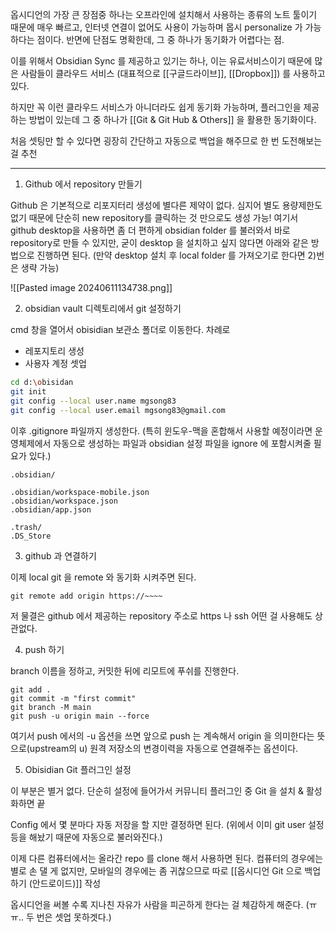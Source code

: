 

옵시디언의 가장 큰 장점중 하나는 오프라인에 설치해서 사용하는 종류의 노트 툴이기 때문에 매우 빠르고, 인터넷 연결이 없어도 사용이 가능하며 몹시 personalize 가 가능하다는 점이다. 반면에 단점도 명확한데, 그 중 하나가 동기화가 어렵다는 점.

이를 위해서 Obsidian Sync 를 제공하고 있기는 하나, 이는 유료서비스이기 때문에 많은 사람들이 클라우드 서비스 (대표적으로 [[구글드라이브]], [[Dropbox]]) 를 사용하고 있다. 

하지만 꼭 이런 클라우드 서비스가 아니더라도 쉽게 동기화 가능하며, 플러그인을 제공하는 방법이 있는데 그 중 하나가 [[Git & Git Hub & Others]] 을 활용한 동기화이다. 


처음 셋팅만 할 수 있다면 굉장히 간단하고 자동으로 백업을 해주므로 한 번 도전해보는 걸 추천 

----



1) Github 에서 repository 만들기

 Github 은 기본적으로 리포지터리 생성에 별다른 제약이 없다.  심지어 별도 용량제한도 없기 때문에 단순히 new repository를 클릭하는 것 만으로도 생성 가능! 여기서 github desktop을 사용하면 좀 더 편하게 obsidian folder 를 불러와서 바로 repository로 만들 수 있지만, 굳이 desktop 을 설치하고 싶지 않다면 아래와 같은 방법으로 진행하면 된다. (만약 desktop 설치 후 local folder 를 가져오기로 한다면 2)번은 생략 가능)

![[Pasted image 20240611134738.png]]



2) obsidian vault 디렉토리에서 git 설정하기

cmd 창을 열어서 obisidian 보관소 폴더로 이동한다. 
차례로 
- 레포지토리 생성 
- 사용자 계정 셋업

```bash
cd d:\obisidan
git init
git config --local user.name mgsong83
git config --local user.email mgsong83@gmail.com
```

이후 .gitignore 파일까지 생성한다. (특히 윈도우-맥을 혼합해서 사용할 예정이라면 운영체제에서 자동으로 생성하는 파일과 obsidian 설정 파일을 ignore 에 포함시켜줄 필요가 있다.)

```git
.obsidian/

.obsidian/workspace-mobile.json
.obsidian/workspace.json
.obsidian/app.json

.trash/
.DS_Store
```


3) github 과 연결하기

이제  local git 을 remote 와 동기화 시켜주면 된다.

```git
git remote add origin https://~~~~ 
```

저 물결은 github 에서 제공하는 repository 주소로 https 나 ssh 어떤 걸 사용해도 상관없다. 



4) push 하기

branch 이름을 정하고, 커밋한 뒤에 리모트에 푸쉬를 진행한다.

```git
git add .
git commit -m "first commit"
git branch -M main
git push -u origin main --force
```

여기서 push 에서의 -u 옵션을 쓰면 앞으로 push 는 계속해서 origin 을 의미한다는 뜻으로(upstream의 u) 원격 저장소의 변경이력을 자동으로 연결해주는 옵션이다. 



5) Obisidian Git 플러그인 설정

이 부분은 별거 없다.  단순히 설정에 들어가서  커뮤니티 플러그인 중 Git 을 설치 & 활성화하면 끝

Config 에서 몇 분마다 자동 저장을 할 지만 결정하면 된다. (위에서 이미 git user 설정 등을 해놨기 때문에 자동으로 불러와진다.)



이제 다른 컴퓨터에서는 올라간 repo 를 clone 해서 사용하면 된다.  컴퓨터의 경우에는 별로 손 댈 게 없지만, 모바일의 경우에는 좀 귀찮으므로 따로 [[옵시디언 Git 으로 백업하기 (안드로이드)]] 작성 


옵시디언을 써볼 수록 지나친 자유가 사람을 피곤하게 한다는 걸 체감하게 해준다. (ㅠㅠ..  두 번은 셋업 못하겟다.)